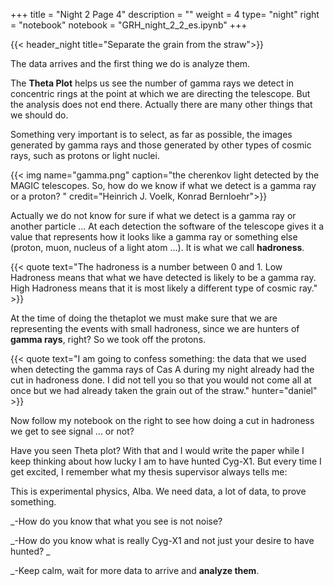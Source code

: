 +++
title = "Night 2 Page 4"
description = ""
weight = 4
type= "night"
right = "notebook"
notebook = "GRH_night_2_2_es.ipynb"
+++

{{< header_night title="Separate the grain from the straw">}}

The data arrives and the first thing we do is analyze them.

The **Theta Plot** helps us see the number of gamma rays we detect in concentric rings at the point at which we are directing the telescope. But the analysis does not end there. Actually there are many other things that we should do.

Something very important is to select, as far as possible, the images generated by gamma rays and those generated by other types of cosmic rays, such as protons or light nuclei.

{{< img name="gamma.png" caption="the cherenkov light detected by the MAGIC telescopes. So, how do we know if what we detect is a gamma ray or a proton? " credit="Heinrich J. Voelk, Konrad Bernloehr">}}

Actually we do not know for sure if what we detect is a gamma ray or another particle ... At each detection the software of the telescope gives it a value that represents how it looks like a gamma ray or something else (proton, muon, nucleus of a light atom ...). It is what we call **hadroness**.

{{< quote
    text="The hadroness is a number between 0 and 1. Low Hadroness means that what we have detected is likely to be a gamma ray. High Hadroness means that it is most likely a different type of cosmic ray." >}}

At the time of doing the thetaplot we must make sure that we are representing the events with small hadroness, since we are hunters of **gamma rays**, right? So we took off the protons.

{{< quote
    text="I am going to confess something: the data that we used when detecting the gamma rays of Cas A during my night already had the cut in hadroness done. I did not tell you so that you would not come all at once but we had already taken the grain out of the straw."
    hunter="daniel"  >}}

Now follow my notebook on the right to see how doing a cut in hadroness we get to see signal ... or not?

Have you seen Theta plot? With that and I would write the paper while I keep thinking about how lucky I am to have hunted Cyg-X1. But every time I get excited, I remember what my thesis supervisor always tells me:

This is experimental physics, Alba. We need data, a lot of data, to prove something.

_-How do you know that what you see is not noise?

_-How do you know what is really Cyg-X1 and not just your desire to have hunted? _

_-Keep calm, wait for more data to arrive and **analyze them**.
